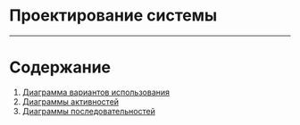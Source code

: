 # Проектирование системы
---
# Содержание

1. [Диаграмма вариантов использования](#https://github.com/BrushkouMatvey/Study-Organizer/tree/master/docs/System_design/Use_case)
2. [Диаграммы активностей](#https://github.com/BrushkouMatvey/Study-Organizer/tree/master/docs/System_design/Activity)
3. [Диаграммы последовательностей](#https://github.com/BrushkouMatvey/Study-Organizer/tree/master/docs/System_design/Sequence)         
